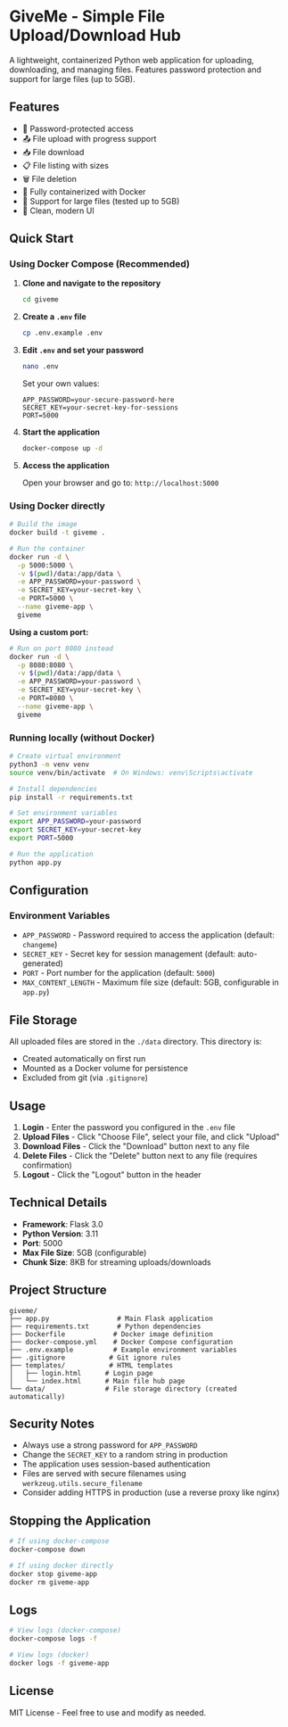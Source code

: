 # GiveMe - Simple File Upload/Download Hub

A lightweight, containerized Python web application for uploading, downloading, and managing files. Features password protection and support for large files (up to 5GB).

## Features

- 🔐 Password-protected access
- 📤 File upload with progress support
- 📥 File download
- 📋 File listing with sizes
- 🗑️ File deletion
- 🐳 Fully containerized with Docker
- 💾 Support for large files (tested up to 5GB)
- 🎨 Clean, modern UI

## Quick Start

### Using Docker Compose (Recommended)

1. **Clone and navigate to the repository**
   ```bash
   cd giveme
   ```

2. **Create a `.env` file**
   ```bash
   cp .env.example .env
   ```

3. **Edit `.env` and set your password**
   ```bash
   nano .env
   ```
   
   Set your own values:
   ```
   APP_PASSWORD=your-secure-password-here
   SECRET_KEY=your-secret-key-for-sessions
   PORT=5000
   ```

4. **Start the application**
   ```bash
   docker-compose up -d
   ```

5. **Access the application**
   
   Open your browser and go to: `http://localhost:5000`

### Using Docker directly

```bash
# Build the image
docker build -t giveme .

# Run the container
docker run -d \
  -p 5000:5000 \
  -v $(pwd)/data:/app/data \
  -e APP_PASSWORD=your-password \
  -e SECRET_KEY=your-secret-key \
  -e PORT=5000 \
  --name giveme-app \
  giveme
```

**Using a custom port:**

```bash
# Run on port 8080 instead
docker run -d \
  -p 8080:8080 \
  -v $(pwd)/data:/app/data \
  -e APP_PASSWORD=your-password \
  -e SECRET_KEY=your-secret-key \
  -e PORT=8080 \
  --name giveme-app \
  giveme
```

### Running locally (without Docker)

```bash
# Create virtual environment
python3 -m venv venv
source venv/bin/activate  # On Windows: venv\Scripts\activate

# Install dependencies
pip install -r requirements.txt

# Set environment variables
export APP_PASSWORD=your-password
export SECRET_KEY=your-secret-key
export PORT=5000

# Run the application
python app.py
```

## Configuration

### Environment Variables

- `APP_PASSWORD` - Password required to access the application (default: `changeme`)
- `SECRET_KEY` - Secret key for session management (default: auto-generated)
- `PORT` - Port number for the application (default: `5000`)
- `MAX_CONTENT_LENGTH` - Maximum file size (default: 5GB, configurable in `app.py`)

## File Storage

All uploaded files are stored in the `./data` directory. This directory is:
- Created automatically on first run
- Mounted as a Docker volume for persistence
- Excluded from git (via `.gitignore`)

## Usage

1. **Login** - Enter the password you configured in the `.env` file
2. **Upload Files** - Click "Choose File", select your file, and click "Upload"
3. **Download Files** - Click the "Download" button next to any file
4. **Delete Files** - Click the "Delete" button next to any file (requires confirmation)
5. **Logout** - Click the "Logout" button in the header

## Technical Details

- **Framework**: Flask 3.0
- **Python Version**: 3.11
- **Port**: 5000
- **Max File Size**: 5GB (configurable)
- **Chunk Size**: 8KB for streaming uploads/downloads

## Project Structure

```
giveme/
├── app.py                 # Main Flask application
├── requirements.txt       # Python dependencies
├── Dockerfile            # Docker image definition
├── docker-compose.yml    # Docker Compose configuration
├── .env.example          # Example environment variables
├── .gitignore           # Git ignore rules
├── templates/           # HTML templates
│   ├── login.html      # Login page
│   └── index.html      # Main file hub page
└── data/               # File storage directory (created automatically)
```

## Security Notes

- Always use a strong password for `APP_PASSWORD`
- Change the `SECRET_KEY` to a random string in production
- The application uses session-based authentication
- Files are served with secure filenames using `werkzeug.utils.secure_filename`
- Consider adding HTTPS in production (use a reverse proxy like nginx)

## Stopping the Application

```bash
# If using docker-compose
docker-compose down

# If using docker directly
docker stop giveme-app
docker rm giveme-app
```

## Logs

```bash
# View logs (docker-compose)
docker-compose logs -f

# View logs (docker)
docker logs -f giveme-app
```

## License

MIT License - Feel free to use and modify as needed.
